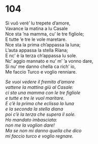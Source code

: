 # 104
  
Si vuô verè’ lu trepete d’amore,  
Vavance la matina a lu Casale  
Nce sta ’na mamma, cu’ le tre figliole;  
E tutte ’e tre le vole maretare.  
Nce sta la prima ch’appassa la luna;  
L’auta appassa la stella Rïana;  
E nc’ è la terza ch’appassa lu sole.  
Nc’ aggio mannato e nu’ m’ ’a vonno dare,  
Si nu’ me danno chella ca rich’ io,  
Me faccio Turco e voglio renniare.

*Se vuoi vedere il fremito d’amore  
vattene la mattina giù al Casale:  
ci sta una mamma con le tre figliole  
e tutte e tre le vuol maritare.  
E c’è la prima che eclissa la luna  
e la seconda la stella diana  
poi c’è la terza che supera il sole.  
Ho mandato imbasciata:  
non me la voglion dare!  
Ma se non mi danno quella che dico  
mi faccio turco e voglio regnare.*



